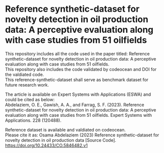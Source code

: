 # Reference synthetic-dataset for novelty detection in oil production data: A perceptive evaluation along with case studies from 51 oilfields
This repository includes all the code used in the paper titled: Reference synthetic-dataset for novelty detection in oil production data: A perceptive evaluation along with case studies from 51 oilfields.\
This repository also includes the code validated by codeocean and DOI for the valdiated code.\
This reference-synthetic-dataset shall serve as benchmark dataset for future research work.

The article is available on Expert Systems with Applications (ESWA) and could be cited as below:\
Abdelaziem, O. E., Gawish, A. A., and Farrag, S. F. (2023). Reference synthetic-dataset for novelty detection in oil production data: A perceptive evaluation along with case studies from 51 oilfields. Expert Systems with Applications. 228 (120488).


Reference dataset is available and valdiated on codeocean.\
Please cite it as: Osama Abdelaziem (2023) Reference synthetic-dataset for novelty detection in oil production data [Source Code]. https://doi.org/10.24433/CO.5846482.v1
